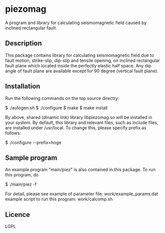 # piezomag

A program and library for calculating seismomagnetic field caused by inclined rectangular fault.

## Description
This package contains library for calculating seismomagnetic field due to fault motion, strike-slip, dip-slip and tensile opening, on inclined rectangular fault plane which located
inside the perfectly elastic half space.
Any dip angle of fault plane are available except for 90 degree (vertical fault plane).

## Installation

Run the following commands on the top source directry:

$ ./autogen.sh
$ ./configure
$ make
$ make install

By above, shared (dinamic link) library libpiezomag.so will be installed in your system. By default, this library and relevant files, such as include files, are installed under /usr/local.
To change this, please specify prefix as follows:

$ ./configure --prefix=hoge

## Sample program

An example program "main/piez" is also contained in this package.
To run this program, do

$ ./main/piez -f <parameter file name>

For detail, please see
example of parameter file: work/example_params.dat
example script to run this program: work/calcomp.sh

## Licence
LGPL



